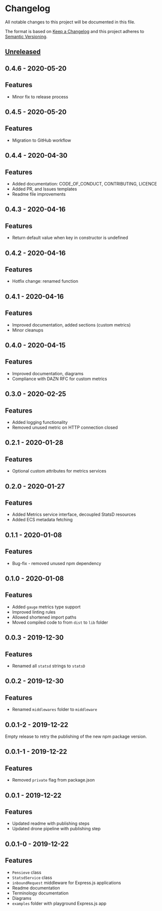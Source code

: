 # Changelog

All notable changes to this project will be documented in this file.

The format is based on [Keep a Changelog](http://keepachangelog.com/en/1.0.0/)
and this project adheres to [Semantic Versioning](http://semver.org/spec/v2.0.0.html).

## [Unreleased]

## 0.4.6 - 2020-05-20

## Features
- Minor fix to release process

## 0.4.5 - 2020-05-20

## Features
- Migration to GitHub workflow
    
## 0.4.4 - 2020-04-30

## Features
- Added documentation: CODE_OF_CONDUCT, CONTRIBUTING, LICENCE
- Added PR, and Issues templates
- Readme file improvements
    
## 0.4.3 - 2020-04-16

## Features
- Return default value when key in constructor is undefined
    
## 0.4.2 - 2020-04-16

## Features
- Hotfix change: renamed function
    
## 0.4.1 - 2020-04-16

## Features
- Improved documentation, added sections (custom metrics)
- Minor cleanups
    
## 0.4.0 - 2020-04-15

## Features
- Improved documentation, diagrams
- Compliance with DAZN RFC for custom metrics
    
## 0.3.0 - 2020-02-25

## Features
- Added logging functionality
- Removed unused metric on HTTP connection closed
    
## 0.2.1 - 2020-01-28

## Features
- Optional custom attributes for metrics services
    
## 0.2.0 - 2020-01-27

## Features
- Added Metrics service interface, decoupled StatsD resources
- Added ECS metadata fetching
    
## 0.1.1 - 2020-01-08

## Features
- Bug-fix - removed unused npm dependency
    
## 0.1.0 - 2020-01-08

## Features
- Added `gauge` metrics type support
- Improved linting rules
- Allowed shortened import paths
- Moved compiled code to from `dist` to `lib` folder
    
## 0.0.3 - 2019-12-30

## Features
- Renamed all `statsd` strings to `statsD`
    
## 0.0.2 - 2019-12-30

## Features
- Renamed `middlewares` folder to `middleware`
    
## 0.0.1-2 - 2019-12-22

Empty release to retry the publishing of the new npm package version.
    
## 0.0.1-1 - 2019-12-22

## Features
- Removed `private` flag from package.json
    
## 0.0.1 - 2019-12-22

## Features
- Updated readme with publishing steps
- Updated drone pipeline with publishing step

## 0.0.1-0 - 2019-12-22

## Features
- `Pensieve` class
- `StatsdService` class
- `inboundRequest` middleware for Express.js applications
- Readme documentation
- Terminology documentation
- Diagrams
- `examples` folder with playground Express.js app

[Unreleased]: https://github.com/getndazn/pensieve/compare/0.4.6...HEAD
